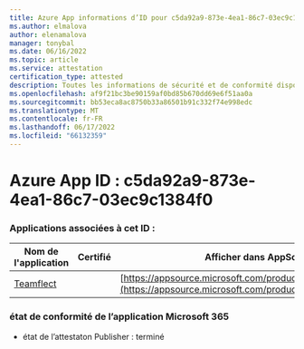 ```yaml
---
title: Azure App informations d’ID pour c5da92a9-873e-4ea1-86c7-03ec9c1384f0
ms.author: elmalova
author: elenamalova
manager: tonybal
ms.date: 06/16/2022
ms.topic: article
ms.service: attestation
certification_type: attested
description: Toutes les informations de sécurité et de conformité disponibles pour c5da92a9-873e-4ea1-86c7-03ec9c1384f0.
ms.openlocfilehash: af9f21bc3be90159af0bd85b670dd69e6f51aa0a
ms.sourcegitcommit: bb53eca8ac8750b33a86501b91c332f74e998edc
ms.translationtype: MT
ms.contentlocale: fr-FR
ms.lasthandoff: 06/17/2022
ms.locfileid: "66132359"
---
```

# <a name="azure-app-id-c5da92a9-873e-4ea1-86c7-03ec9c1384f0"></a>Azure App ID : c5da92a9-873e-4ea1-86c7-03ec9c1384f0


### <a name="apps-associated-with-this-id"></a>Applications associées à cet ID :
| **Nom de l'application** | **Certifié** | **Afficher dans AppSource** |
|--------------|---------------|-----------------------|
| [Teamflect](../forward/WA200001860.md) |  | [https://appsource.microsoft.com/product/office/WA200001860](https://appsource.microsoft.com/product/office/WA200001860) |

### <a name="microsoft-365-app-compliance-status"></a>état de conformité de l’application Microsoft 365
- état de l’attestaton Publisher : terminé
